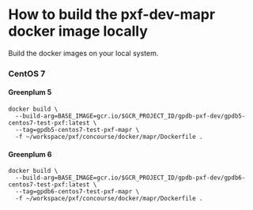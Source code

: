 # How to build the pxf-dev-mapr docker image locally

Build the docker images on your local system.

### CentOS 7

#### Greenplum 5

```
docker build \
  --build-arg=BASE_IMAGE=gcr.io/$GCR_PROJECT_ID/gpdb-pxf-dev/gpdb5-centos7-test-pxf:latest \
  --tag=gpdb5-centos7-test-pxf-mapr \
  -f ~/workspace/pxf/concourse/docker/mapr/Dockerfile .
```

#### Greenplum 6

```
docker build \
  --build-arg=BASE_IMAGE=gcr.io/$GCR_PROJECT_ID/gpdb-pxf-dev/gpdb6-centos7-test-pxf:latest \
  --tag=gpdb6-centos7-test-pxf-mapr \
  -f ~/workspace/pxf/concourse/docker/mapr/Dockerfile .
```
